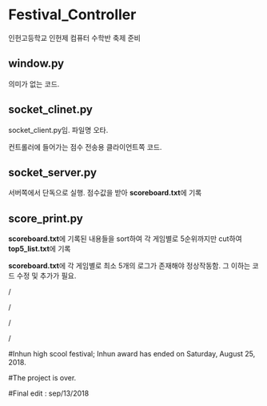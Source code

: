 # Festival_Controller

인헌고등학교
인헌제 컴퓨터 수학반 축제 준비

window.py
-------------
의미가 없는 코드.


socket_clinet.py
-------------
socket_client.py임. 파일명 오타.

컨트롤러에 들어가는 점수 전송용 클라이언트쪽 코드.


socket_server.py
-------------
서버쪽에서 단독으로 실행. 점수값을 받아 **scoreboard.txt**에 기록



score_print.py
-------------
**scoreboard.txt**에 기록된 내용들을 sort하여 각 게임별로 5순위까지만 cut하여 **top5_list.txt**에 기록

**scoreboard.txt**에 각 게임별로 최소 5개의 로그가 존재해야 정상작동함. 그 이하는 코드 수정 및 추가가 필요.

/

/

/

/

#Inhun high scool festival; Inhun award has ended on Saturday, August 25, 2018.

#The project is over.

#Final edit : sep/13/2018
